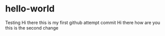 # hello-world
Testing
Hi there this is my first github attempt commit
Hi there how are you this is the second change
